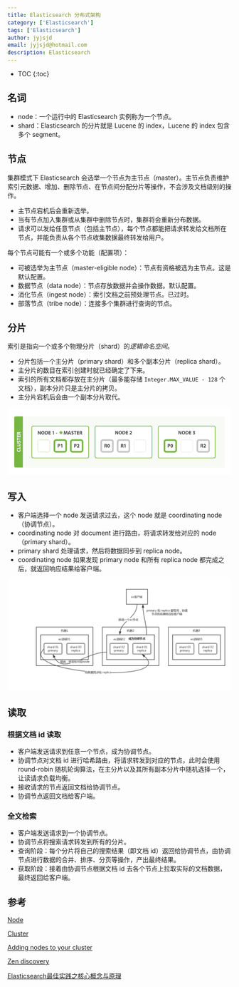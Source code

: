 ```yaml
---
title: Elasticsearch 分布式架构
category: ['Elasticsearch']
tags: ['Elasticsearch']
author: jyjsjd
email: jyjsjd@hotmail.com
description: Elasticsearch
---
```


* TOC
{:toc}

## 名词

- node：一个运行中的 Elasticsearch 实例称为一个节点。
- shard：Elasticsearch 的分片就是 Lucene 的 index，Lucene 的 index 包含多个 segment。

## 节点

集群模式下 Elasticsearch 会选举一个节点为主节点（master）。主节点负责维护索引元数据、增加、删除节点、在节点间分配分片等操作，不会涉及文档级别的操作。
- 主节点宕机后会重新选举。
- 当有节点加入集群或从集群中删除节点时，集群将会重新分布数据。
- 请求可以发给任意节点（包括主节点），每个节点都能把请求转发给文档所在节点，并能负责从各个节点收集数据最终转发给用户。

每个节点可能有一个或多个功能（配置项）：
- 可被选举为主节点（master-eligible node）：节点有资格被选为主节点。这是默认配置。
- 数据节点（data node）：节点存放数据并会操作数据。默认配置。
- 消化节点（ingest node）：索引文档之前预处理节点。已过时。
- 部落节点（tribe node）：连接多个集群进行查询的节点。

## 分片

索引是指向一个或多个物理分片（shard）的*逻辑命名空间*。
- 分片包括一个主分片（primary shard）和多个副本分片（replica shard）。
- 主分片的数目在索引创建时就已经确定了下来。
- 索引的所有文档都存放在主分片（最多能存储 `Integer.MAX_VALUE - 128` 个文档），副本分片只是主分片的拷贝。
- 主分片宕机后会由一个副本分片取代。

![node.png](/assets/img/elasticsearch/node.png)

## 写入

- 客户端选择一个 node 发送请求过去，这个 node 就是 coordinating node（协调节点）。
- coordinating node 对 document 进行路由，将请求转发给对应的 node（primary shard）。
- primary shard 处理请求，然后将数据同步到 replica node。
- coordinating node 如果发现 primary node 和所有 replica node 都完成之后，就返回响应结果给客户端。

![es-write.png](/assets/img/elasticsearch/es-write.png)


## 读取

### 根据文档 id 读取

- 客户端发送请求到任意一个节点，成为协调节点。
- 协调节点对文档 id 进行哈希路由，将请求转发到对应的节点，此时会使用 round-robin 随机轮询算法，在主分片以及其所有副本分片中随机选择一个，让读请求负载均衡。
- 接收请求的节点返回文档给协调节点。
- 协调节点返回文档给客户端。

### 全文检索

- 客户端发送请求到一个协调节点。
- 协调节点将搜索请求转发到所有的分片。
- 查询阶段：每个分片将自己的搜索结果（即文档 id）返回给协调节点，由协调节点进行数据的合并、排序、分页等操作，产出最终结果。
- 获取阶段：接着由协调节点根据文档 id 去各个节点上拉取实际的文档数据，最终返回给客户端。

## 参考

[Node](https://www.elastic.co/guide/en/elasticsearch/reference/current/modules-node.html)

[Cluster](https://www.elastic.co/guide/en/elasticsearch/reference/current/modules-cluster.html)

[Adding nodes to your cluster](https://www.elastic.co/guide/en/elasticsearch/reference/current/add-elasticsearch-nodes.html)

[Zen discovery](https://www.elastic.co/guide/en/elasticsearch/reference/current/modules-discovery-zen.html)

[Elasticsearch最佳实践之核心概念与原理](https://blog.csdn.net/zwgdft/article/details/83619905)
